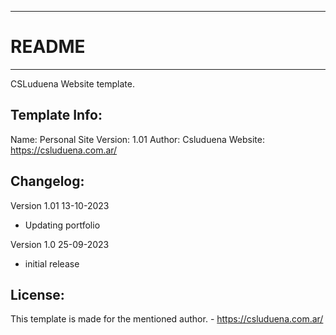 -----------------------
# README
-----------------------
CSLuduena Website template.


Template Info:
-----------------------
Name: 		Personal Site
Version: 	1.01
Author: 	Csluduena
Website: 	https://csluduena.com.ar/


Changelog:
-----------------------
Version 1.01 13-10-2023
- Updating portfolio 

Version 1.0 25-09-2023
- initial release 

License:
-----------------------
This template is made for the mentioned author. - https://csluduena.com.ar/

